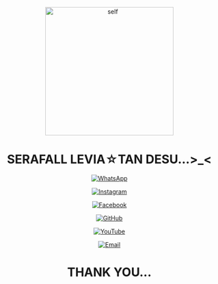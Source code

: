 <div align="center">
<img src="https://telegra.ph/file/6060ca0d0e9648aaa97e6.jpg" alt="self" width="300" />

# SERAFALL LEVIA☆TAN DESU...>_<

>
>
>
</div>
<p align="center">
    <a href="https://wa.me/6281918532071"><img title="WhatsApp" src="https://img.shields.io/badge/WhatsApp-green.svg?style=for-the-badge&logo=whatsapp" /></a>
<p align="center">
    <a href="https://www.instagram.com/sera.levia_tan"><img title="Instagram" src="https://img.shields.io/badge/Instagram-orange.svg?style=for-the-badge&logo=instagram" /></a>
<p align="center">
    <a href="https://www.facebook.com/firli.nursolafudin"><img title="Facebook" src="https://img.shields.io/badge/Facebook-blue.svg?style=for-the-badge&logo=facebook" /></a>
<p align="center">
    <a href="https://www.github.com/serafallleviathan"><img title="GitHub" src="https://img.shields.io/badge/GitHub-black.svg?style=for-the-badge&logo=github" /></a>
<P align="center">
    <a href="https://www.youtube.com/@Levia-tan"><img title="YouTube" src="https://img.shields.io/badge/YouTube-red.svg?style=for-the-badge&logo=youtube" /></a>
<p align="center">
    <a href="sera.levia.tan@gmail.com"><img title="Email" src="https://img.shields.io/badge/Email-white.svg?style=for-the-badge&logo=gmail" /></a>

>
>
>
<div align="center">

# THANK YOU...
